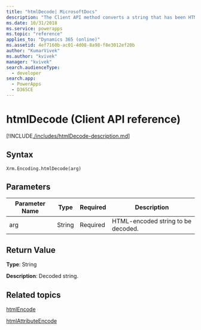 ```yaml
---
title: "htmlDecode| MicrosoftDocs"
description: "The Client API method converts a string that has been HTML-encoded into a decoded string."
ms.date: 10/31/2018
ms.service: powerapps
ms.topic: "reference"
applies_to: "Dynamics 365 (online)"
ms.assetid: 4ef7160b-ac01-4d08-8a98-f8e3012ef20b
author: "KumarVivek"
ms.author: "kvivek"
manager: "kvivek"
search.audienceType: 
  - developer
search.app: 
  - PowerApps
  - D365CE
---
```

# htmlDecode (Client API reference)



[!INCLUDE[./includes/htmlDecode-description.md](./includes/htmlDecode-description.md)] 

## Syntax

`Xrm.Encoding.htmlDecode(arg)`

## Parameters

|Parameter Name        | Type           | Required  |Description  |
| ------------- |-------------| -----|-----|
|arg        | String           | Required  |HTML-encoded string to be decoded.  |


## Return Value

**Type**: String

**Description**: Decoded string.

## Related topics

[htmlEncode](htmlEncode.md)

[htmlAttributeEncode](htmlAttributeEncode.md)
